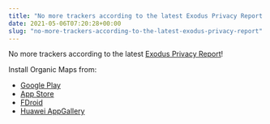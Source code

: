 ```yaml
---
title: "No more trackers according to the latest Exodus Privacy Report!"
date: 2021-05-06T07:20:28+00:00
slug: "no-more-trackers-according-to-the-latest-exodus-privacy-report"
---
```


No more trackers according to the latest [Exodus Privacy Report](https://reports.exodus-privacy.eu.org/en/reports/app.organicmaps/latest/)!

Install Organic Maps from:

- [Google Play](https://play.google.com/store/apps/details?id=app.organicmaps)
- [App Store](https://apps.apple.com/app/organic-maps/id1567437057)
- [FDroid](https://f-droid.org/en/packages/app.organicmaps/)
- [Huawei AppGallery](https://appgallery.huawei.com/#/app/C104325611)
